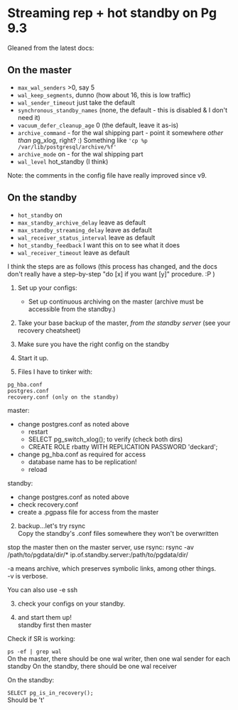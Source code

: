 Streaming rep + hot standby on Pg 9.3
=====================================

Gleaned from the latest docs:

On the master
-------------
* `max_wal_senders` >0, say 5
* `wal_keep_segments`, dunno (how about 16, this is low traffic)
* `wal_sender_timeout` just take the default
* `synchronous_standby_names` (none, the default - this is disabled & I don't need it)
* `vacuum_defer_cleanup_age` 0 (the default, leave it as-is)
* `archive_command`	- for the wal shipping part - point it somewhere *other than* pg_xlog, right? :) Something like `'cp %p /var/lib/postgresql/archive/%f'`
* `archive_mode` on - for the wal shipping part
* `wal_level` hot_standby (I think)

Note:  the comments in the config file have really improved since v9.

On the standby
--------------

* `hot_standby` on
* `max_standby_archive_delay` leave as default
* `max_standby_streaming_delay` leave as default
* `wal_receiver_status_interval` leave as default
* `hot_standby_feedback` I want this on to see what it does
* `wal_receiver_timeout` leave as default

I think the steps are as follows (this process has changed, and the docs don't really have a step-by-step "do [x] if you want [y]" procedure. :P )

1. Set up your configs:
	- Set up continuous archiving on the master (archive must be accessible from the standby.)
2. Take your base backup of the master, *from the standby server* (see your recovery cheatsheet)
3. Make sure you have the right config on the standby
4. Start it up.

1. Files I have to tinker with:
```
pg_hba.conf
postgres.conf
recovery.conf (only on the standby)
```

master:

* change postgres.conf as noted above
	- restart
	- SELECT pg_switch_xlog(); to verify (check both dirs)
	- CREATE ROLE rbatty WITH REPLICATION PASSWORD 'deckard';
* change pg_hba.conf as required for access
	- database name has to be replication!
	- reload

standby:

* change postgres.conf as noted above
* check recovery.conf
* create a .pgpass file for access from the master

2.  backup...let's try rsync  
Copy the standby's .conf files somewhere they won't be overwritten

stop the master
then on the master server, use rsync:
rsync -av /path/to/pgdata/dir/* ip.of.standby.server:/path/to/pgdata/dir/

-a means archive, which preserves symbolic links, among other things.  
-v is verbose.

You can also use -e ssh

3.  check your configs on your standby.

4.  and start them up!  
standby first
then master

Check if SR is working:  

`ps -ef | grep wal`  
On the master, there should be one wal writer, then one wal sender for each standby
On the standby, there should be one wal receiver

On the standby:

`SELECT pg_is_in_recovery();`  
Should be 't'
